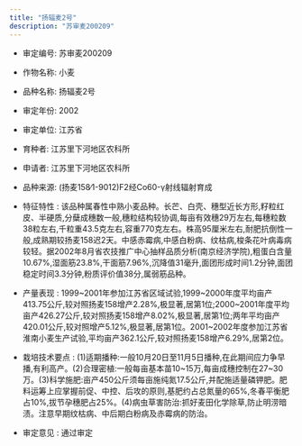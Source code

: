 ```yaml
---
title: "扬辐麦2号"
description: "苏审麦200209"
---
```

* 审定编号:  苏审麦200209

*  作物名称:  小麦

*  品种名称:  扬辐麦2号

*  审定年份:  2002

*  审定单位:  江苏省

* 育种者:  江苏里下河地区农科所

*  申请者:  江苏里下河地区农科所

*  品种来源:  (扬麦158∕1-9012)F2经Co60-γ射线辐射育成

*  特征特性 : 
该品种属春性中熟小麦品种。长芒、白壳、穗型近长方形,籽粒红皮、半硬质,分蘖成穗数一般,穗粒结构较协调,每亩有效穗29万左右,每穗粒数38粒左右,千粒重43.5克左右,容重770克左右。株高95厘米左右,耐肥抗倒性一般,成熟期较扬麦158迟2天。中感赤霉病,中感白粉病、纹枯病,梭条花叶病毒病较轻。据2002年8月省农技推广中心抽样品质分析(南京经济学院),粗蛋白含量10.67%,湿面筋23.8%,干面筋7.96%,沉降值31毫升,面团形成时间1.2分钟,面团稳定时间3.3分钟,粉质评价值38分,属弱筋品种。
 
*  产量表现 : 
1999~2001年参加江苏省区域试验,1999~2000年度平均亩产413.75公斤,较对照扬麦158增产2.28%,极显著,居第1位;2000~2001年度平均亩产426.27公斤,较对照扬麦158增产8.02%,极显著,居第1位;两年平均亩产420.01公斤,较对照增产5.12%,极显著,居第1位。2001~2002年度参加江苏省淮南小麦生产试验,平均亩产362.1公斤,较对照扬麦158增产6.29%,居第2位。

*  栽培技术要点 : 
(1)适期播种:一般10月20日至11月5日播种,在此期间应力争早播,有利高产。(2)合理密植:一般每亩基本苗10~15万,每亩成穗控制在27~30万。(3)科学施肥:亩产450公斤须每亩施纯氮17.5公斤,并配施适量磷钾肥。肥料运筹上应掌握前促、中控、后攻的原则,基肥约占总氮量的65%,冬春平衡肥占10%,拔节孕穗肥占25%。(4)病虫草害防治:抓好麦田化学除草,防止明涝暗渍。注意早期纹枯病、中后期白粉病及赤霉病的防治。

*  审定意见 : 
通过审定
